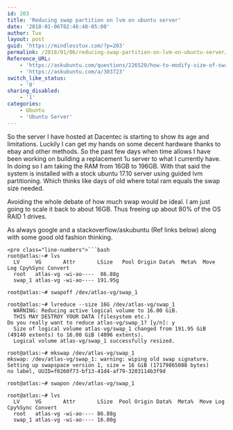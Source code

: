 ```yaml
---
id: 203
title: 'Reducing swap partition on lvm on ubuntu server'
date: '2018-01-06T02:46:48-05:00'
author: Tux
layout: post
guid: 'https://mindlesstux.com/?p=203'
permalink: /2018/01/06/reducing-swap-partition-on-lvm-on-ubuntu-server/
Reference_URL:
    - 'https://askubuntu.com/questions/226520/how-to-modify-size-of-swap-with-a-lvm-partition'
    - 'https://askubuntu.com/a/303723'
switch_like_status:
    - '0'
sharing_disabled:
    - '1'
categories:
    - Ubuntu
    - 'Ubuntu Server'
---
```


So the server I have hosted at Dacentec is starting to show its age and limitations. Luckily I can get my hands on some decent hardware thanks to ebay and other methods. So the past few days when time allows I have been working on building a replacement 1u server to what I currently have. In doing so I am taking the RAM from 16GB to 196GB. With that said the system is installed with a stock ubuntu 17.10 server using guided lvm partitioning. Which thinks like days of old where total ram equals the swap size needed.

Avoiding the whole debate of how much swap would be ideal. I am just going to scale it back to about 16GB. Thus freeing up about 80% of the OS RAID 1 drives.

As always google and a stackoverflow/askubuntu (Ref links below) along with some good old fashion thinking.

```
<pre class="line-numbers">```bash
root@atlas:~# lvs
  LV     VG       Attr       LSize   Pool Origin Data%  Meta%  Move Log Cpy%Sync Convert
  root   atlas-vg -wi-ao----  86.88g                                                    
  swap_1 atlas-vg -wi-ao---- 191.95g                                                    

root@atlas:~# swapoff /dev/atlas-vg/swap_1

root@atlas:~# lvreduce --size 16G /dev/atlas-vg/swap_1
  WARNING: Reducing active logical volume to 16.00 GiB.
  THIS MAY DESTROY YOUR DATA (filesystem etc.)
Do you really want to reduce atlas-vg/swap_1? [y/n]: y
  Size of logical volume atlas-vg/swap_1 changed from 191.95 GiB (49140 extents) to 16.00 GiB (4096 extents).
  Logical volume atlas-vg/swap_1 successfully resized.

root@atlas:~# mkswap /dev/atlas-vg/swap_1
mkswap: /dev/atlas-vg/swap_1: warning: wiping old swap signature.
Setting up swapspace version 1, size = 16 GiB (17179865088 bytes)
no label, UUID=f0260f73-bf13-41d4-af79-3203114b3f9d

root@atlas:~# swapon /dev/atlas-vg/swap_1

root@atlas:~# lvs
  LV     VG       Attr       LSize  Pool Origin Data%  Meta%  Move Log Cpy%Sync Convert
  root   atlas-vg -wi-ao---- 86.88g                                                    
  swap_1 atlas-vg -wi-ao---- 16.00g    

```
```